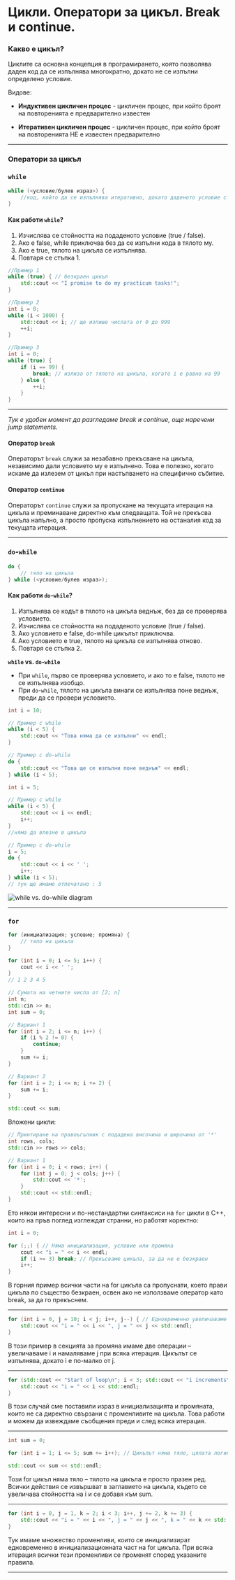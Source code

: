 # Цикли. Оператори за цикъл. Break и continue.

### Какво е цикъл?

Циклите са основна концепция в програмирането, която позволява даден код да се изпълнява многократно, докато не се изпълни определено условие.

Видове:

- **Индуктивен цикличен процес** - цикличен процес, при който броят на повторенията е предварително известен

- **Итеративен цикличен процес** - цикличен процес, при който броят на повторенията НЕ е известен предварително

---

### Оператори за цикъл

### `while`

```cpp
while (<условие/булев израз>) {
	//код, който да се изпълнява итеративно, докато даденото условие стане false
}
```

#### Как работи `while`?

1. Изчислява се стойността на подаденото условие (true / false).
2. Ако е false, while приключва без да се изпълни кода в тялото му.
3. Ако е true, тялото на цикъла се изпълнява.
4. Повтаря се стъпка 1.

```cpp
//Пример 1
while (true) { // безкраен цикъл
    std::cout << "I promise to do my practicum tasks!";
}

//Пример 2
int i = 0;
while (i < 1000) {
    std::cout << i; // ще изпише числата от 0 до 999
    ++i;
}

//Пример 3
int i = 0;
while (true) {
    if (i == 99) {
        break; // излиза от тялото на цикъла, когато i е равно на 99
    } else {
        ++i;
    }
}
```

---

_Тук е удобен момент да разгледаме break и continue, още наречени jump statements._

#### Оператор `break`

Операторът `break` служи за незабавно прекъсване на цикъла, независимо дали условието му е изпълнено. Това е полезно, когато искаме да излезем от цикъл при настъпването на специфично събитие.

#### Оператор `continue`

Операторът `continue` служи за пропускане на текущата итерация на цикъла и преминаване директно към следващата. Той не прекъсва цикъла напълно, а просто пропуска изпълнението на останалия код за текущата итерация.

---

### `do`-`while`

```cpp
do {
    // тяло на цикъла
} while (<условие/булев израз>);
```

#### Как работи `do`-`while`?

1. Изпълнява се кодът в тялото на цикъла веднъж, без да се проверява условието.
2. Изчислява се стойността на подаденото условие (true / false).
3. Ако условието е false, do-while цикълът приключва.
4. Ако условието е true, тялото на цикъла се изпълнява отново.
5. Повтаря се стъпка 2.

**`while` vs. `do`-`while`**

- При `while`, първо се проверява условието, и ако то е false, тялото не се изпълнява изобщо.
- При `do`-`while`, тялото на цикъла винаги се изпълнява поне веднъж, преди да се провери условието.

```cpp
int i = 10;

// Пример с while
while (i < 5) {
    std::cout << "Това няма да се изпълни" << endl;
}

// Пример с do-while
do {
    std::cout << "Това ще се изпълни поне веднъж" << endl;
} while (i < 5);
```

```cpp
int i = 5;

// Пример с while
while (i < 5) {
    std::cout << i << endl;
    i++;
}
//няма да влезне в цикъла

// Пример с do-while
i = 5;
do {
    std::cout << i << ' ';
    i++;
} while (i < 5);
// тук ще имаме отпечатано : 5
```

![while vs. do-while diagram](https://www.softwareideas.net/i/DirectImage/1870/Flowchart-for-While-and-Do-While-Loop)

---

### `for`

```cpp
for (инициализация; условие; промяна) {
    // тяло на цикъла
}
```

```cpp
for (int i = 0; i <= 5; i++) {
    cout << i << ' ';
}
// 1 2 3 4 5
```

```cpp
// Сумата на четните числа от [2; n]
int n;
std::cin >> n;
int sum = 0;

// Вариант 1
for (int i = 2; i <= n; i++) {
    if (i % 2 != 0) {
        continue;
    }
    sum += i;
}

// Вариант 2
for (int i = 2; i <= n; i += 2) {
    sum += i;
}

std::cout << sum;
```

Вложени цикли:

```cpp
// Принтиране на правоъгълник с подадена височина и широчина от '*'
int rows, cols;
std::cin >> rows >> cols;

// Вариант 1
for (int i = 0; i < rows; i++) {
    for (int j = 0; j < cols; j++) {
        std::cout << '*';
    }
    std::cout << std::endl;
}
```

Ето някои интересни и по-нестандартни синтаксиси на `for` цикли в C++, които на пръв поглед изглеждат странни, но работят коректно:

```cpp
int i = 0;

for (;;) { // Няма инициализация, условие или промяна
    cout << "i = " << i << endl;
    if (i >= 3) break; // Прекъсваме цикъла, за да не е безкраен
    i++;
}
```

В горния пример всички части на for цикъла са пропуснати, което прави цикъла по същество безкраен, освен ако не използваме оператор като break, за да го прекъснем.

---

```cpp
for (int i = 0, j = 10; i < j; i++, j--) { // Едновременно увеличаваме i и намаляваме j
    std::cout << "i = " << i << ", j = " << j << std::endl;
}
```

В този пример в секцията за промяна имаме две операции – увеличаваме i и намаляваме j при всяка итерация. Цикълът се изпълнява, докато i е по-малко от j.

---

```cpp
for (std::cout << "Start of loop\n"; i < 3; std::cout << "i increments\n", i++) {
    std::cout << "i = " << i << std::endl;
}
```

В този случай сме поставили израз в инициализацията и промяната, които не са директно свързани с променливите на цикъла. Това работи и можем да извеждаме съобщения преди и след всяка итерация.

---

```cpp
int sum = 0;

for (int i = 1; i <= 5; sum += i++); // Цикълът няма тяло, цялата логика е в заглавието

std::cout << sum << std::endl;
```

Този for цикъл няма тяло – тялото на цикъла е просто празен ред. Всички действия се извършват в заглавието на цикъла, където се увеличава стойността на i и се добавя към sum.

---

```cpp
for (int i = 0, j = 1, k = 2; i < 3; i++, j += 2, k += 3) {
    std::cout << "i = " << i << ", j = " << j << ", k = " << k << std::endl;
}
```

Тук имаме множество променливи, които се инициализират едновременно в инициализационната част на for цикъла. При всяка итерация всички тези променливи се променят според указаните правила.

---
